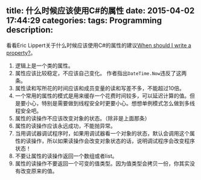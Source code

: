title: 什么时候应该使用C#的属性
date: 2015-04-02 17:44:29
categories:
tags: Programming
description:
---
看看Eric Lippert关于什么时候应该使用C#的属性的建议[When should I write a property?](http://ericlippert.com/2014/05/19/when-should-i-write-a-property/)。

1. 逻辑上是一个类的属性。  
1. 属性应该比较稳定，不应该自己变化。 作者指出`DateTime.Now`违反了这两条。  
1. 属性读和写所花的时间应该和成员变量的读和写差不多，不能超过10倍。  
1. 一个常用的属性的模式是用来缓存一个花费时间较多，可以延迟计算的值。但是要小心，特别是需要做到线程安全时更要小心。想想单例模式怎么做到多线程安全吧。  
1. 属性的读操作不应该改变对象的状态。（除非是上面那条）  
1. 属性的读操作应该永远成功，不能抛异常。  
1. 当用调试器调试程序时，如果用调试器看一个对象的状态，默认会调用这个属性的读操作，所以如果读操作会改变对象状态的话，说明调试程序会改变程序状态！  
1. 不要让属性的读操作返回一个数组或者list。  
1. 属性的读操作不要返回一个可变的值类型。因为值类型会拷贝一份，你其实没有改变原来的值。
